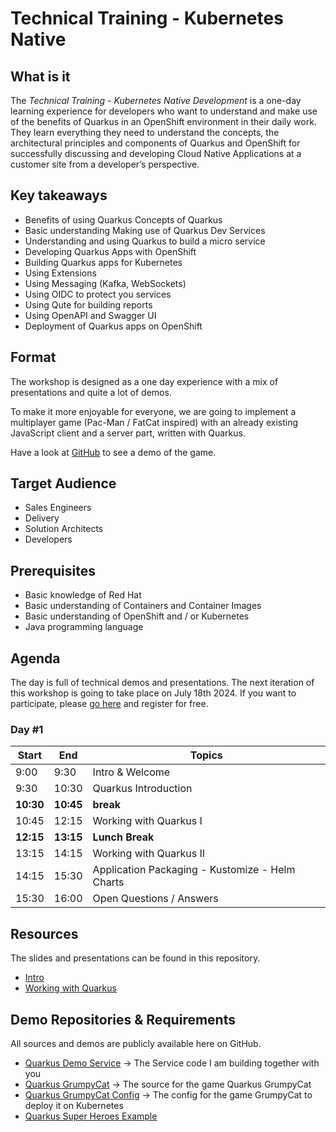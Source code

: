 # Technical Training - Kubernetes Native
## What is it
The *Technical Training - Kubernetes Native Development* is a one-day learning experience for developers who want to understand and make use of the benefits of Quarkus in an OpenShift environment in their daily work. They learn everything they need to understand the concepts, the architectural principles and components of Quarkus and OpenShift for successfully discussing and developing Cloud Native Applications at a customer site from a developer’s perspective. 

## Key takeaways
- Benefits of using Quarkus Concepts of Quarkus 
- Basic understanding Making use of Quarkus Dev Services 
- Understanding and using Quarkus to build a micro service 
- Developing Quarkus Apps with OpenShift  
- Building Quarkus apps for Kubernetes 
- Using Extensions 
- Using Messaging (Kafka, WebSockets) 
- Using OIDC to protect you services 
- Using Qute for building reports 
- Using OpenAPI and Swagger UI 
- Deployment of Quarkus apps on OpenShift

## Format
The workshop is designed as a one day experience with a mix of presentations and quite a lot of demos.

To make it more enjoyable for everyone, we are going to implement a multiplayer game (Pac-Man / FatCat inspired) with an already existing JavaScript client and a server part, written with Quarkus. 

Have a look at [GitHub](https://github.com/wpernath/quarkus-grumpycat) to see a demo of the game.

## Target Audience
- Sales Engineers
- Delivery
- Solution Architects
- Developers

## Prerequisites
- Basic knowledge of Red Hat 
- Basic understanding of Containers and Container Images
- Basic understanding of OpenShift and / or Kubernetes
- Java programming language

## Agenda
The day is full of technical demos and presentations. The next iteration of this workshop is going to take place on July 18th 2024. If you want to participate, please [go here](https://connect.redhat.com/en/training/emea/technical-training-kubernetes-native) and register for free. 

### Day #1
Start | End | Topics
------|-----|------
9:00 | 9:30| Intro & Welcome
9:30 | 10:30| Quarkus Introduction
**10:30**|**10:45**| **break**
10:45|12:15|Working with Quarkus I
**12:15**|**13:15**|**Lunch Break**
13:15|14:15|Working with Quarkus II
14:15|15:30|Application Packaging - Kustomize - Helm Charts
15:30|16:00|Open Questions / Answers


## Resources
The slides and presentations can be found in this repository.

- [Intro](material/1_Introduction%20to%20Kubernetes%20Native%20Development.pdf)
- [Working with Quarkus](material/2_Working%20with%20Quarkus.pdf)

## Demo Repositories & Requirements
All sources and demos are publicly available here on GitHub. 
- [Quarkus Demo Service](https://github.com/wpernath/quarkus-demo-service.git) -> The Service code I am building together with you
- [Quarkus GrumpyCat](https://github.com/wpernath/quarkus-grumpycat.git) -> The source for the game Quarkus GrumpyCat
- [Quarkus GrumpyCat Config](https://github.com/wpernath/grumpycat-config.git) -> The config for the game GrumpyCat to deploy it on Kubernetes
- [Quarkus Super Heroes Example](https://github.com/quarkusio/quarkus-super-heroes) 
  

